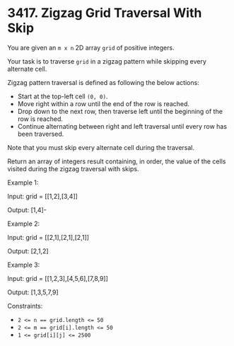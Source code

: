 # 3417. Zigzag Grid Traversal With Skip

You are given an `m x n` 2D array `grid` of positive integers.

Your task is to traverse `grid` in a zigzag pattern while skipping every alternate cell.

Zigzag pattern traversal is defined as following the below actions:

- Start at the top-left cell `(0, 0)`.
- Move right within a row until the end of the row is reached.
- Drop down to the next row, then traverse left until the beginning of the row is reached.
- Continue alternating between right and left traversal until every row has been traversed.

Note that you must skip every alternate cell during the traversal.

Return an array of integers result containing, in order, the value of the cells visited during the zigzag traversal with skips.

Example 1:

Input: grid = [[1,2],[3,4]]

Output: [1,4]- 

Example 2:

Input: grid = [[2,1],[2,1],[2,1]]

Output: [2,1,2]

Example 3:

Input: grid = [[1,2,3],[4,5,6],[7,8,9]]

Output: [1,3,5,7,9]

Constraints:

- `2 <= n == grid.length <= 50`
- `2 <= m == grid[i].length <= 50`
- `1 <= grid[i][j] <= 2500`